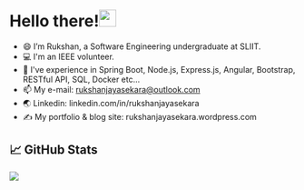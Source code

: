 # Hello there!<img src="https://raw.githubusercontent.com/MartinHeinz/MartinHeinz/master/wave.gif" width="30px">
<!--
**rukshan99/rukshan99** is a ✨ _special_ ✨ repository because its `README.md` (this file) appears on your GitHub profile.-->

- 😄 I’m Rukshan, a Software Engineering undergraduate at SLIIT.
- 💻 I'm an IEEE volunteer.
- 🌱 I've experience in Spring Boot, Node.js, Express.js, Angular, Bootstrap, RESTful API, SQL, Docker etc...
- 📫 My e-mail: rukshanjayasekara@outlook.com
- 🌏 Linkedin: linkedin.com/in/rukshanjayasekara
- ✍️ My portfolio & blog site: rukshanjayasekara.wordpress.com

## &#x1f4c8; GitHub Stats

<img align="center" src="https://github-readme-stats.vercel.app/api/top-langs/?username=rukshan99&hide=css,html,scss&title_color=ffffff&text_color=c9cacc&icon_color=2bbc8a&bg_color=1d1f21" />


